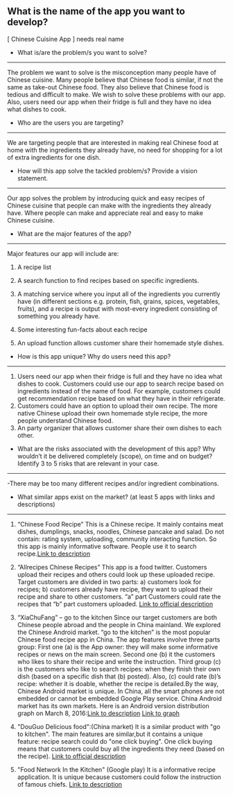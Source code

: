 What is the name of the app you want to develop?
------
[ Chinese Cuisine App ] needs real name
  
* What is/are the problem/s you want to solve?
------
The problem we want to solve is the misconception many people have of Chinese cuisine. Many people believe that Chinese food is similar, if not the same as take-out Chinese food. They also believe that Chinese food is tedious and difficult to make. We wish to solve these problems with our app. Also, users need our app when their fridge is full and they have no idea what dishes to cook.
 
* Who are the users you are targeting?
------
We are targeting people that are interested in making real Chinese food at home with the ingredients they already have, no need for shopping for a lot of extra ingredients for one dish.
 
* How will this app solve the tackled problem/s? Provide a vision statement.
------
Our app solves the problem by introducing quick and easy recipes of Chinese cuisine that people can make with the ingredients they already have. Where people can make and appreciate real and easy to make Chinese cuisine.
 
* What are the major features of the app?
------
Major features our app will include are: 

1. A recipe list

2. A search function to find recipes based on specific ingredients.

3. A matching service where you input all of the ingredients you currently have (in different sections e.g. protein, fish, grains, spices, vegetables, fruits), and a recipe is output with most-every ingredient consisting of something you already have. 

4. Some interesting fun-facts about each recipe

5. An upload function allows customer share their homemade style dishes.



* How is this app unique? Why do users need this app?
------
1. Users need our app when their fridge is full and they have no idea what dishes to cook. Customers could use our app to search recipe based on ingredients instead of the name of food. For example, customers could get recommendation recipe based on what they have in their refrigerate. 
2. Customers could have an option to upload their own recipe. The more native Chinese upload their own homemade style recipe, the more people understand Chinese food.
3. An party organizer that allows customer share their own dishes to each other.  
 
* What are the risks associated with the development of this app? Why wouldn’t it be delivered completely (scope), on time and on budget? Identify 3 to 5 risks that are relevant in your case.
------
-There may be too many different recipes and/or ingredient combinations.

* What similar apps exist on the market? (at least 5 apps with links and descriptions)
------
1. “Chinese Food Recipe” 
This is a Chinese recipe. It mainly contains meat dishes, dumplings, snacks, noodles, Chinese pancake and salad. Do not contain: rating system, uploading, community interacting function. So this app is mainly informative software. People use it to search recipe.[Link to description](https://play.google.com/store/apps/details?id=com.andromo.dev551559.app530131&hl=en)

2. “Allrecipes Chinese Recipes”
This app is a food twitter. Customers upload their recipes and others could look up these uploaded recipe. Target customers are divided in two parts: a) customers look for recipes; b) customers already have recipe, they want to upload their recipe and share to other customers. “a” part Customers could rate the recipes that “b” part customers uploaded. 
[Link to official description](https://play.google.com/store/apps/details?id=r.recipes.chinese&hl=en)

3. “XiaChuFang” – go to the kitchen
Since our target customers are both Chinese people abroad and the people in China mainland. We explored the Chinese Android market. “go to the kitchen” is the most popular Chinese food recipe app in China. The app features involve three parts group: First one (a) is the App owner: they will make some informative recipes or news on the main screen. Second one (b) it the customers who likes to share their recipe and write the instruction. Third group (c) is the customers who like to search recipes: when they finish their own dish (based on a specific dish that (b) posted). Also, (c) could rate (b)’s recipe: whether it is doable, whether the recipe is detailed.By the way, Chinese Android market is unique. In China, all the smart phones are not embedded or cannot be embedded Google Play service. China Android market has its own markets. 
Here is an Android version distribution graph on March 8, 2016:[Link to description](http://sj.qq.com/myapp/detail.htm?apkName=com.xiachufang) [Link to graph](http://img.it610.com/image/info2/206033612fe84c9286fac1ec7f9caeed.jpg)

4. "DouGuo Delicious food":(China market)
It is a similar product with "go to kitchen". The main features are similar,but it contains a unique feature: recipe search could do "one click buying". One click buying means that customers could buy all the ingredients they need (based on the recipe). [Link to official description](http://sj.qq.com/myapp/detail.htm?apkName=com.douguo.recipe)

5. "Food Network In the Kitchen" (Google play)
It is a informative recipe application. It is unique because customers could follow the instruction of famous chiefs. [Link to description](https://play.google.com/store/apps/details?id=com.scripps.android.foodnetwork&hl=en) 

